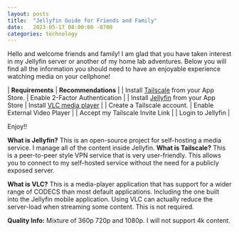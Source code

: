 ```yaml
---
layout: posts
title:  "Jellyfin Guide for Friends and Family"
date:   2023-05-17 08:00:00 -0700
categories: technology
---
```

Hello and welcome friends and family! I am glad that you have taken interest in my Jellyfin server or another of my home lab adventures. Below you will find all the information you should need to have an enjoyable experience watching media on your cellphone!

| **Requirements**                       | **Recommendations** |
| Install [Tailscale](https://tailscale.com/) from your App Store. | Enable 2-Factor Authentication |
| Install [Jellyfin](https://jellyfin.org/) from your App Store   | Install [VLC media player](https://www.videolan.org/vlc/) |
| Create a Tailscale account.            | Enable External Video Player |
| Accept my Tailscale Invite Link        |
| Login to Jellyfin                      |

Enjoy!!

**What is Jellyfin?** This is an open-source project for self-hosting a media service. I manage all of the content inside Jellyfin.
**What is Tailscale?** This is a peer-to-peer style VPN service that is very user-friendly. This allows you to connect to my self-hosted service without the need for a publicly exposed server.

**What is VLC?** This is a media-player application that has support for a wider range of CODECS than most default applications. Including the one built into the Jellyfin mobile application.  Using VLC can actually reduce the server-load when streaming some content. This is not required.

**Quality Info:** Mixture of 360p 720p and 1080p. I will not support 4k content.
